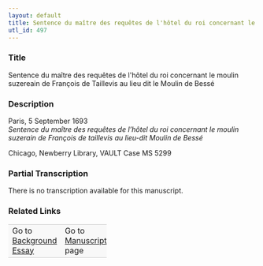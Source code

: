 ```yaml
---  
layout: default  
title: Sentence du maître des requêtes de l'hôtel du roi concernant le moulin suzereain de François de Taillevis au lieu dit le Moulin de Bessé  
utl_id: 497
---
```


### Title

Sentence du maître des requêtes de l'hôtel du roi concernant le moulin suzereain de François de Taillevis au lieu dit le Moulin de Bessé

### Description

<p>Paris, 5 September 1693<br /><em>Sentence du maître des requêtes de l’hôtel du roi concernant le moulin suzerain de François de taillevis au lieu-dit Moulin de Bessé</em></p>
<p>Chicago, Newberry Library, VAULT Case MS 5299</p>



### Partial Transcription

<p>There is no transcription available for this manuscript.</p>



### Related Links

<table border="0.5" cellpadding="1" cellspacing="1" style="width: 200px; background-color:#F8F8F8;">
    <tbody style="border-color:#ccc">
        <tr style="border-color:#ccc">
            <td>Go to <a href="https://french.newberry.t-pen.org/essay/497" target="_blank">Background Essay</a></td>
            <td>Go to <a href="https://french.newberry.t-pen.org/www/record.html?id=497" target="_blank">Manuscript</a> page</td>
        </tr>
    </tbody>
</table>
